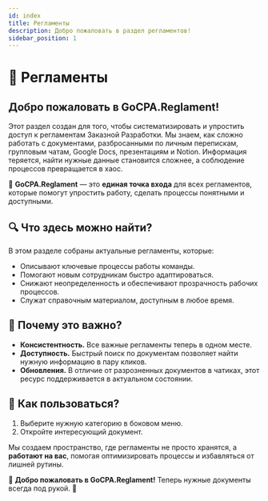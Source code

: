 ```yaml
---
id: index
title: Регламенты
description: Добро пожаловать в раздел регламентов!
sidebar_position: 1
---
```


# 📜 Регламенты

## Добро пожаловать в GoCPA.Reglament!

Этот раздел создан для того, чтобы систематизировать и упростить доступ к регламентам Заказной Разработки. Мы знаем, как сложно работать с документами, разбросанными по личным перепискам, групповым чатам, Google Docs, презентациям и Notion. Информация теряется, найти нужные данные становится сложнее, а соблюдение процессов превращается в хаос.

📍 **GoCPA.Reglament** — это **единая точка входа** для всех регламентов, которые помогут упростить работу, сделать процессы понятными и доступными.

## 🔍 Что здесь можно найти?
В этом разделе собраны актуальные регламенты, которые:
- Описывают ключевые процессы работы команды.
- Помогают новым сотрудникам быстро адаптироваться.
- Снижают неопределенность и обеспечивают прозрачность рабочих процессов.
- Служат справочным материалом, доступным в любое время.

## 🎯 Почему это важно?
- **Консистентность.** Все важные регламенты теперь в одном месте.
- **Доступность.** Быстрый поиск по документам позволяет найти нужную информацию в пару кликов.
- **Обновления.** В отличие от разрозненных документов в чатиках, этот ресурс поддерживается в актуальном состоянии.

## 🚀 Как пользоваться?
1. Выберите нужную категорию в боковом меню.
2. Откройте интересующий документ.

Мы создаем пространство, где регламенты не просто хранятся, а **работают на вас**, помогая оптимизировать процессы и избавляться от лишней рутины. 

📖 **Добро пожаловать в GoCPA.Reglament!** Теперь нужные документы всегда под рукой. 🚀
